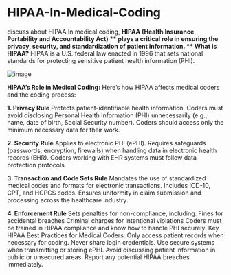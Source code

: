# HIPAA-In-Medical-Coding
discuss about HIPAA
In medical coding, **HIPAA (Health Insurance Portability and Accountability Act) ** plays a critical role in ensuring the privacy, security, and standardization of patient information.
** What is HIPAA?**
HIPAA is a U.S. federal law enacted in 1996 that sets national standards for protecting sensitive patient health information (PHI).

![image](https://github.com/user-attachments/assets/63adc93c-ef91-4471-af6e-59d9f5ce982c)


**HIPAA’s Role in Medical Coding:**
Here’s how HIPAA affects medical coders and the coding process:

**1. Privacy Rule**
Protects patient-identifiable health information.
Coders must avoid disclosing Personal Health Information (PHI) unnecessarily (e.g., name, date of birth, Social Security number).
Coders should access only the minimum necessary data for their work.

**2. Security Rule**
Applies to electronic PHI (ePHI).
Requires safeguards (passwords, encryption, firewalls) when handling data in electronic health records (EHR).
Coders working with EHR systems must follow data protection protocols.

**3. Transaction and Code Sets Rule**
Mandates the use of standardized medical codes and formats for electronic transactions.
Includes ICD-10, CPT, and HCPCS codes.
Ensures uniformity in claim submission and processing across the healthcare industry.

**4. Enforcement Rule**
Sets penalties for non-compliance, including:
Fines for accidental breaches
Criminal charges for intentional violations
Coders must be trained in HIPAA compliance and know how to handle PHI securely.
Key HIPAA Best Practices for Medical Coders:
Only access patient records when necessary for coding.
Never share login credentials.
Use secure systems when transmitting or storing ePHI.
Avoid discussing patient information in public or unsecured areas.
Report any potential HIPAA breaches immediately.


